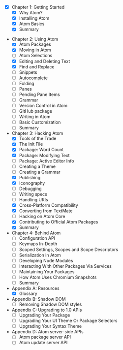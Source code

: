 * [x] Chapter 1: Getting Started
  * [x] Why Atom?
  * [x] Installing Atom
  * [x] Atom Basics
  * [x] Summary
* Chapter 2: Using Atom
  * [x] Atom Packages
  * [x] Moving in Atom
  * [ ] Atom Selections
  * [x] Editing and Deleting Text
  * [x] Find and Replace
  * [ ] Snippets
  * [ ] Autocomplete
  * [ ] Folding
  * [ ] Panes
  * [ ] Pending Pane Items
  * [ ] Grammar
  * [ ] Version Control in Atom
  * [ ] GitHub package
  * [ ] Writing in Atom
  * [ ] Basic Customization
  * [ ] Summary
* Chapter 3: Hacking Atom
  * [x] Tools of the Trade
  * [x] The Init File
  * [x] Package: Word Count
  * [x] Package: Modifying Text
  * [ ] Package: Active Editor Info
  * [ ] Creating a Theme
  * [ ] Creating a Grammar
  * [x] Publishing
  * [x] Iconography
  * [ ] Debugging
  * [ ] Writing specs
  * [ ] Handling URIs
  * [x] Cross-Platform Compatibility
  * [x] Converting from TextMate
  * [ ] Hacking on Atom Core
  * [x] Contributing to Official Atom Packages
  * [x] Summary
* Chapter 4: Behind Atom
  * [ ] Configuration API
  * [ ] Keymaps In-Depth
  * [ ] Scoped Settings, Scopes and Scope Descriptors
  * [ ] Serialization in Atom
  * [ ] Developing Node Modules
  * [ ] Interacting With Other Packages Via Services
  * [ ] Maintaining Your Packages
  * [ ] How Atom Uses Chromium Snapshots
  * [ ] Summary
* Appendix A: Resources
  * [x] Glossary
* Appendix B: Shadow DOM
  * [ ] Removing Shadow DOM styles
* Appendix C: Upgrading to 1.0 APIs
  * [ ] Upgrading Your Package
  * [ ] Upgrading Your UI Theme Or Package Selectors
  * [ ] Upgrading Your Syntax Theme
* Appendix D: Atom server-side APIs
  * [ ] Atom package server API
  * [ ] Atom update server API
